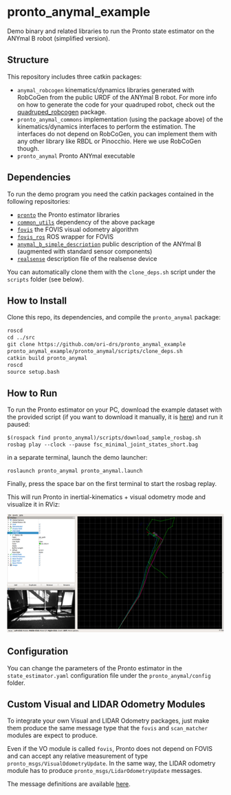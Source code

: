 # pronto_anymal_example
Demo binary and related libraries to run the Pronto state estimator on the ANYmal B robot (simplified version).

## Structure
This repository  includes three catkin packages:
- `anymal_robcogen` kinematics/dynamics libraries generated with RobCoGen from the public URDF of the ANYmal B robot. 
  For more info on how to generate the code for your quadruped robot, check out the [quadruped_robcogen]() package. 
- `pronto_anymal_commons` implementation (using the package above) of the kinematics/dynamics interfaces to perform the estimation. The interfaces do not depend on RobCoGen, you can implement them with any other library like RBDL or Pinocchio. Here we use RobCoGen though.
- `pronto_anymal` Pronto ANYmal executable

## Dependencies
To run the demo program you need the catkin packages contained in the following repositories:
- [`pronto`](https://github.com/ori-drs/pronto) the Pronto estimator libraries
- [`common_utils`](https://github.com/ori-drs/common_utils) dependency of the above package
- [`fovis`](https://github.com/ori-drs/fovis_ros.git) the FOVIS visual odometry algorithm
- [`fovis_ros`](https://github.com/ori-drs/fovis_ros/tree/pronto-fovis)  ROS wrapper for FOVIS
- [`anymal_b_simple_description`](https://github.com/mcamurri/anymal_b_simple_description) public description of the ANYmal B (augmented with standard sensor components)
- [`realsense`](https://github.com/ori-drs/realsense/tree/development-fixes) description file of the realsense device

You can automatically clone them with the `clone_deps.sh` script under the `scripts` folder (see below).

## How to Install
Clone this repo, its dependencies, and compile the `pronto_anymal` package:
```
roscd
cd ../src
git clone https://github.com/ori-drs/pronto_anymal_example
pronto_anymal_example/pronto_anymal/scripts/clone_deps.sh
catkin build pronto_anymal
roscd
source setup.bash
```

## How to Run 
To run the Pronto estimator on your PC, download the example dataset with the provided script (if you want to download it manually, it is [here](https://drive.google.com/open?id=1a_BA7yyj4XdUcCXrxpz5o1PdCi0fJn5K)) and run it paused:
```
$(rospack find pronto_anymal)/scripts/download_sample_rosbag.sh
rosbag play --clock --pause fsc_minimal_joint_states_short.bag
```
in a separate terminal, launch the demo launcher:

```
roslaunch pronto_anymal pronto_anymal.launch
```
Finally, press the space bar on the first terminal to start the rosbag replay.

This will run Pronto in inertial-kinematics + visual odometry mode and visualize it in RViz:

![pronto_anymal_rviz](./pronto_anymal/doc/rviz_output.png  "Pronto ANYmal RViz")

## Configuration
You can change the parameters of the Pronto estimator in the `state_estimator.yaml` configuration file  under the `pronto_anymal/config` folder. 
## Custom Visual and LIDAR Odometry Modules
To integrate your own Visual and LIDAR Odometry packages, just make them produce the same message type that the `fovis` and `scan_matcher` modules are expect to produce.

Even if the VO module is called `fovis`, Pronto does not depend on FOVIS and can accept any relative measurement of type `pronto_msgs/VisualOdometryUpdate`. In the same way, the LIDAR odometry module has to produce `pronto_msgs/LidarOdometryUpdate` messages. 

The message definitions are available [here](https://github.com/ori-drs/pronto/tree/pronto-anymal-example/pronto_msgs/msg).
